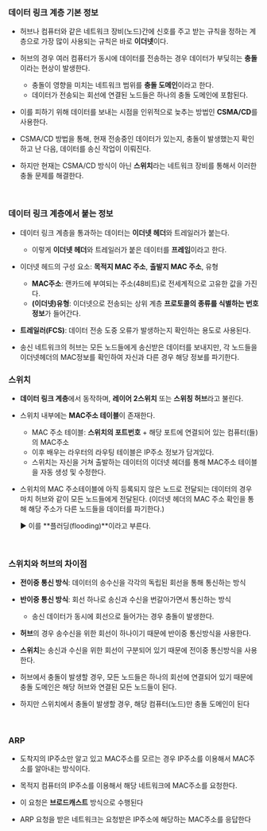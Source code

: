 ### 데이터 링크 계층 기본 정보

* 허브나 컴퓨터와 같은 네트워크 장비(노드)간에 신호를 주고 받는 규칙을 정하는 계층으로 가장 많이 사용되는 규칙은 바로 **이더넷**이다.

* 허브의 경우 여러 컴퓨터가 동시에 데이터를 전송하는 경우 데이터가 부딪히는 **충돌**이라는 현상이 발생한다.
  * 충돌이 영향을 미치는 네트워크 범위를 **충돌 도메인**이라고 한다. 
  * 데이터가 전송되는 회선에 연결된 노드들은 하나의 충돌 도메인에 포함된다.
* 이를 피하기 위해 데이터를 보내는 시점을 인위적으로 늦추는 방법인 **CSMA/CD**를 사용한다.
* CSMA/CD 방법을 통해, 현재 전송중인 데이터가 있는지, 충돌이 발생했는지 확인하고 난 다음, 데이터를 송신 작업이 이뤄진다. 
* 하지만 현재는 CSMA/CD 방식이 아닌 **스위치**라는 네트워크 장비를 통해서 이러한 충돌 문제를 해결한다.

​    



### 데이터 링크 계층에서 붙는 정보

* 데이터 링크 계층을 통과하는 데이터는 **이더넷 헤더**와 트레일러가 붙는다.
  * 이렇게 **이더넷 헤더**와 트레일러가 붙은 데이터를 **프레임**이라고 한다.
* 이더넷 헤드의 구성 요소: **목적지 MAC 주소**, **출발지 MAC 주소**, 유형
  * **MAC주소**: 랜카드에 부여되는 주소(48비트)로 전세계적으로 고유한 값을 가진다.
  * **(이더넷)유형**: 이더넷으로 전송되는 상위 계층 **프로토콜의 종류를 식별하는 번호 정보**가 들어간다.

* **트레일러(FCS)**: 데이터 전송 도중 오류가 발생하는지 확인하는 용도로 사용된다.

* 송신 네트워크의 허브는 모든 노드들에게 송신받은 데이터를 보내지만, 각 노드들을 이더넷헤더의 MAC정보를 확인하여 자신과 다른 경우 해당 정보를 파기한다. 

   



### 스위치

* **데이터 링크 계층**에서 동작하며, **레이어 2스위치** 또는 **스위칭 허브**라고 불린다.
* 스위치 내부에는 **MAC주소 테이블**이 존재한다.
  * MAC 주소 테이블: **스위치의 포트번호** + 해당 포트에 연결되어 있는 컴퓨터(들)의 MAC주소
  * 이후 배우는 라우터의 라우팅 테이블은 IP주소 정보가 담겨있다.
  * 스위치는 자신을 거쳐 출발하는 데이터의 이더넷 헤더를 통해 MAC주소 테이블을 자동 생성 및 수정한다. 

* 스위치의 MAC 주소테이블에 아직 등록되지 않은 노드로 전달되는 데이터의 경우 마치 허브와 같이 모든 노드들에게 전달된다. (이더넷 헤더의 MAC 주소 확인을 통해 해당 주소가 다른 노드들을 데이터를 파기한다.)

  ▶ 이를 **플러딩(flooding)**이라고 부른다. 

​    



### 스위치와 허브의 차이점

* **전이중 통신 방식**: 데이터의 송수신을 각각의 독립된 회선을 통해 통신하는 방식

* **반이중 통신 방식**: 회선 하나로 송신과 수신을 번갈아가면서 통신하는 방식
  * 송신 데이터가 동시에 회선으로 들어가는 경우 충돌이 발생한다. 

* **허브**의 경우 송수신을 위한 회선이 하나이기 때문에 반이중 통신방식을 사용한다.
* **스위치**는 송신과 수신을 위한 회선이 구분되어 있기 때문에 전이중 통신방식을 사용한다.

* 허브에서 충돌이 발생할 경우, 모든 노드들은 하나의 회선에 연결되어 있기 때문에 충돌 도메인은 해당 허브와 연결된 모든 노드들이 된다.
* 하지만 스위치에서 충돌이 발생할 경우, 해당 컴퓨터(노드)만 충돌 도메인이 된다



​    



### ARP

* 도착지의 IP주소만 알고 있고 MAC주소를 모르는 경우 IP주소를 이용해서 MAC주소를 알아내는 방식이다.

* 목적지 컴퓨터의 IP주소를 이용해서 해당 네트워크에 MAC주소를 요청한다. 

* 이 요청은 **브로드캐스트** 방식으로 수행된다

* ARP 요청을 받은 네트워크는 요청받은 IP주소에 해당하는 MAC주소를 응답한다

  